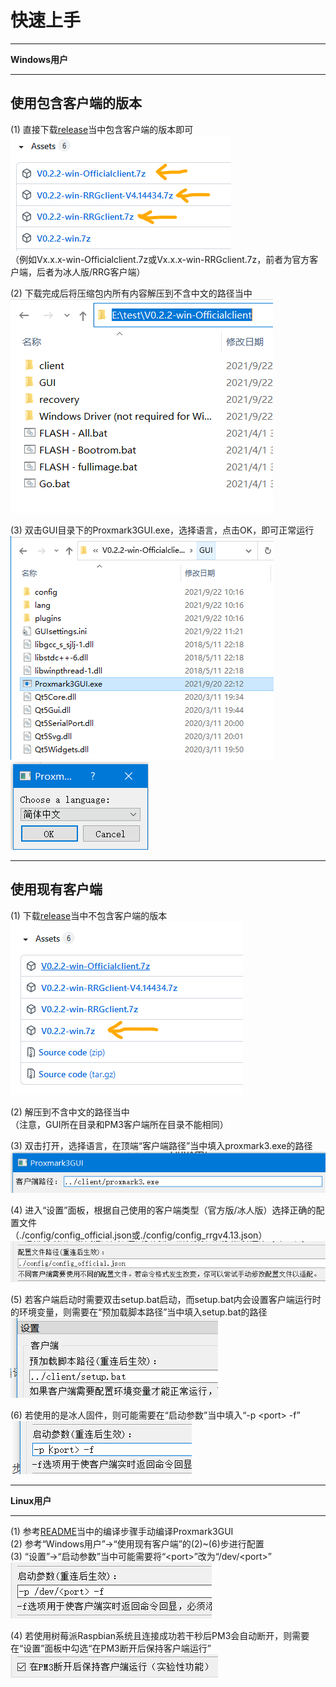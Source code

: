 # 快速上手

***
**Windows用户**
***
## 使用包含客户端的版本
(1) 直接下载[release](https://github.com/wh201906/Proxmark3GUI/releases)当中包含客户端的版本即可  
![](download_withclient.png)  
（例如Vx.x.x-win-Officialclient.7z或Vx.x.x-win-RRGclient.7z，前者为官方客户端，后者为冰人版/RRG客户端）  

(2) 下载完成后将压缩包内所有内容解压到不含中文的路径当中  
![](pm3guipath.png)  

(3) 双击GUI目录下的Proxmark3GUI.exe，选择语言，点击OK，即可正常运行  
![](pm3gui.png)  
![](language_zh_CN.png)  
***

## 使用现有客户端
(1) 下载[release](https://github.com/wh201906/Proxmark3GUI/releases)当中不包含客户端的版本  
![](download.png)  

(2) 解压到不含中文的路径当中  
（注意，GUI所在目录和PM3客户端所在目录不能相同）  

(3) 双击打开，选择语言，在顶端“客户端路径”当中填入proxmark3.exe的路径  
![](pm3path_zh_CN.png)  

(4) 进入“设置”面板，根据自己使用的客户端类型（官方版/冰人版）选择正确的配置文件  
（./config/config_official.json或./config/config_rrgv4.13.json）  
![](configpath_zh_CN.png)  

(5) 若客户端启动时需要双击setup.bat启动，而setup.bat内会设置客户端运行时的环境变量，则需要在“预加载脚本路径”当中填入setup.bat的路径  
![](preloadpath_zh_CN.png)  

(6) 若使用的是冰人固件，则可能需要在“启动参数”当中填入“-p \<port\> -f”  
![](args_zh_CN.png)  

***
**Linux用户**
***
(1) 参考[README](../../README/README_zh_CN.md)当中的编译步骤手动编译Proxmark3GUI  
(2) 参考“Windows用户”->“使用现有客户端”的(2)~(6)步进行配置  
(3) “设置”->“启动参数”当中可能需要将“\<port\>”改为“/dev/\<port\>”  
![](args_linux_zh_CN.png)  

(4) 若使用树莓派Raspbian系统且连接成功若干秒后PM3会自动断开，则需要在“设置”面板中勾选“在PM3断开后保持客户端运行”  
![](keep_zh_CN.png)  